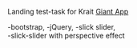 Landing test-task for Krait <a href="https://tatianaivanovav.github.io/Krait" style="color: perple">Giant App</a>

-bootstrap, 
-jQuery, 
-slick slider,  
-slick-slider with perspective effect
